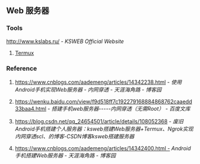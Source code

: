 
## Web 服务器

### Tools

http://www.kslabs.ru/ - *KSWEB Official Website*

1. [Termux](/os/mobile/termux.md)

### Reference

1. https://www.cnblogs.com/aademeng/articles/14342238.html - *使用Android手机实现Web服务器 - 内网穿透 - 天涯海角路 - 博客园*

2. https://wenku.baidu.com/view/f9d518ff7c192279168884868762caaedd33baa4.html - *搭建手机web服务器-----内网穿透（无需Root） - 百度文库*

3. https://blog.csdn.net/qq_24654501/article/details/108052368 - *废旧Android手机搭建个人服务器：ksweb搭建Web服务器+Termux、Ngrok实现内网穿透scl、的博客-CSDN博客ksweb搭建服务器*

4. https://www.cnblogs.com/aademeng/articles/14342400.html - *Android手机搭建Web服务器 - 天涯海角路 - 博客园*
